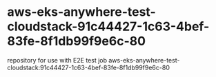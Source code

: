 # aws-eks-anywhere-test-cloudstack-91c44427-1c63-4bef-83fe-8f1db99f9e6c-80
repository for use with E2E test job aws-eks-anywhere-test-cloudstack:91c44427-1c63-4bef-83fe-8f1db99f9e6c-80
